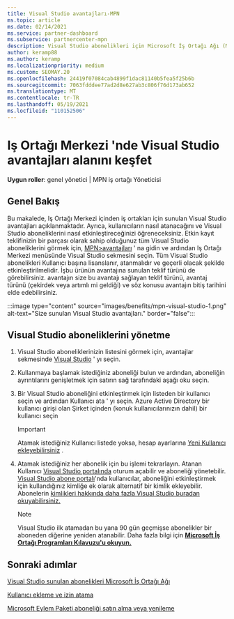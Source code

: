 ```yaml
---
title: Visual Studio avantajları-MPN
ms.topic: article
ms.date: 02/14/2021
ms.service: partner-dashboard
ms.subservice: partnercenter-mpn
description: Visual Studio abonelikleri için Microsoft İş Ortağı Ağı (MPN) avantajları hakkında bilgi edinin
author: keramp88
ms.author: keramp
ms.localizationpriority: medium
ms.custom: SEOMAY.20
ms.openlocfilehash: 24419f07084cab4899f1dac81140b5fea5f25b6b
ms.sourcegitcommit: 7063fdddee77ad2d8e627ab3c806f76d173ab652
ms.translationtype: MT
ms.contentlocale: tr-TR
ms.lasthandoff: 05/19/2021
ms.locfileid: "110152506"
---
```

# <a name="explore-the-visual-studio-benefits-area-in-partner-center"></a>Iş Ortağı Merkezi 'nde Visual Studio avantajları alanını keşfet

**Uygun roller**: genel yönetici | MPN iş ortağı Yöneticisi

## <a name="overview"></a>Genel Bakış

Bu makalede, Iş Ortağı Merkezi içinden iş ortakları için sunulan Visual Studio avantajları açıklanmaktadır. Ayrıca, kullanıcıların nasıl atanacağını ve Visual Studio aboneliklerini nasıl etkinleştireceğinizi öğreneceksiniz. Etkin kayıt teklifinizin bir parçası olarak sahip olduğunuz tüm Visual Studio aboneliklerini görmek için,  [MPN>avantajları](https://partner.microsoft.com/dashboard/mpn/membership/benefits/visualstudio) ' na gidin ve ardından Iş Ortağı Merkezi menüsünde Visual Studio sekmesini seçin. Tüm Visual Studio abonelikleri Kullanıcı başına lisanslanır, atanmalıdır ve geçerli olacak şekilde etkinleştirilmelidir. İşbu ürünün avantajına sunulan teklif türünü de görebilirsiniz. avantajın size bu avantajı sağlayan teklif türünü, avantaj türünü (çekirdek veya artımlı mi geldiği) ve söz konusu avantajın bitiş tarihini elde edebilirsiniz.

:::image type="content" source="images/benefits/mpn-visual-studio-1.png" alt-text="Size sunulan Visual Studio avantajları." border="false":::

## <a name="manage-visual-studio-subscriptions"></a>Visual Studio aboneliklerini yönetme

1. Visual Studio aboneliklerinizin listesini görmek için, avantajlar sekmesinde [Visual Studio](https://partner.microsoft.com/dashboard/mpn/membership/benefits/visualstudio) ' yı seçin.

2. Kullanmaya başlamak istediğiniz aboneliği bulun ve ardından, aboneliğin ayrıntılarını genişletmek için satırın sağ tarafındaki aşağı oku seçin.

3. Bir Visual Studio aboneliğini etkinleştirmek için listeden bir kullanıcı seçin ve ardından Kullanıcı ata ' yı seçin. Azure Active Directory bir kullanıcı girişi olan Şirket içinden (konuk kullanıcılarınızın dahil) bir kullanıcı seçin

   > [!IMPORTANT]
   > Atamak istediğiniz Kullanıcı listede yoksa, hesap ayarlarına [Yeni Kullanıcı ekleyebilirsiniz](create-user-accounts-and-set-permissions.md) .

4. Atamak istediğiniz her abonelik için bu işlemi tekrarlayın. Atanan Kullanıcı [Visual Studio portalında](https://my.visualstudio.com/) oturum açabilir ve aboneliği yönetebilir. [Visual Studio abone portalı](https://my.visualstudio.com/?wt.mc_id=o%7Emsft%7Edocs)'nda kullanıcılar, aboneliğini etkinleştirmek için kullandığınız kimliğe ek olarak alternatif bir kimlik ekleyebilir. Abonelerin [kimlikleri hakkında daha fazla Visual Studio buradan okuyabilirsiniz.](/visualstudio/subscriptions/vs-alternate-identity)

   > [!Note]
   > Visual Studio ilk atamadan bu yana 90 gün geçmişse abonelikler bir aboneden diğerine yeniden atanabilir. Daha fazla bilgi için **[Microsoft İş Ortağı Programları Kılavuzu'u okuyun.](https://aka.ms/partner-benefits-use-guide)**

## <a name="next-steps"></a>Sonraki adımlar

[Visual Studio sunulan abonelikleri Microsoft İş Ortağı Ağı](/visualstudio/subscriptions/program-mpn)

[Kullanıcı ekleme ve izin atama](create-user-accounts-and-set-permissions.md)

[Microsoft Eylem Paketi aboneliği satın alma veya yenileme](mpn-get-action-pack.md)
